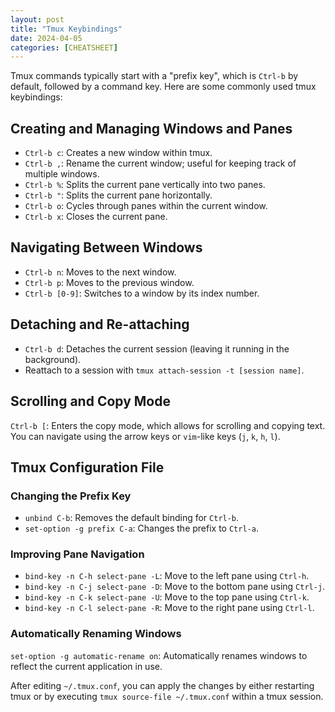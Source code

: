 ```yaml
---
layout: post
title: "Tmux Keybindings"
date: 2024-04-05
categories: [CHEATSHEET]
---
```


Tmux commands typically start with a "prefix key", which is `Ctrl-b` by default, followed by a command key. Here are some commonly used tmux keybindings:

## Creating and Managing Windows and Panes
  * `Ctrl-b c`: Creates a new window within tmux.
  * `Ctrl-b ,`: Rename the current window; useful for keeping track of multiple windows.
  * `Ctrl-b %`: Splits the current pane vertically into two panes.
  * `Ctrl-b "`: Splits the current pane horizontally.
  * `Ctrl-b o`: Cycles through panes within the current window.
  * `Ctrl-b x`: Closes the current pane.
 
## Navigating Between Windows
  * `Ctrl-b n`: Moves to the next window.
  * `Ctrl-b p`: Moves to the previous window.
  * `Ctrl-b [0-9]`: Switches to a window by its index number.

## Detaching and Re-attaching
  * `Ctrl-b d`: Detaches the current session (leaving it running in the background).
  * Reattach to a session with `tmux attach-session -t [session name]`.

## Scrolling and Copy Mode
`Ctrl-b [`: Enters the copy mode, which allows for scrolling and copying text. You can navigate using the arrow keys or `vim`-like keys (`j`, `k`, `h`, `l`).

## Tmux Configuration File
### Changing the Prefix Key
  * `unbind C-b`: Removes the default binding for `Ctrl-b`.
  * `set-option -g prefix C-a`: Changes the prefix to `Ctrl-a`.

### Improving Pane Navigation
  * `bind-key -n C-h select-pane -L`: Move to the left pane using `Ctrl-h`.
  * `bind-key -n C-j select-pane -D`: Move to the bottom pane using `Ctrl-j`.
  * `bind-key -n C-k select-pane -U`: Move to the top pane using `Ctrl-k`.
  * `bind-key -n C-l select-pane -R`: Move to the right pane using `Ctrl-l`.


### Automatically Renaming Windows
 `set-option -g automatic-rename on`: Automatically renames windows to reflect the current application in use.

After editing `~/.tmux.conf`, you can apply the changes by either restarting tmux or by executing `tmux source-file ~/.tmux.conf` within a tmux session.

